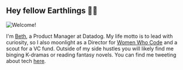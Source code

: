 ## Hey fellow Earthlings 👋🏻

![Welcome!](https://drive.google.com/uc?export=view&id=1adb0-Ls9NSEFPvk8mXSjuLRK2cPwUtyb)

I'm [Beth](https://linkedin.com/in/beth-glenfield), a Product Manager at Datadog. My life motto is to lead with curiosity, so I also moonlight as a Director for [Women Who Code](https://womenwhocode.com/belfast) and a scout for a VC fund. Outside of my side hustles you will likely find me binging K-dramas or reading fantasy novels. You can find me tweeting about tech [here](https://twitter.com/_peculiarism).
